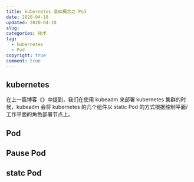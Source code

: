 ```yaml
---
title: kubernetes 基础概念之 Pod
date: 2020-04-18
updated: 2020-04-18
slug:
categories: 技术
tag:
  - kubernetes
  - Pod
copyright: true
comment: true
---
```


## kubernetes

在上一篇博客《》中提到，我们在使用 kubeadm 来部署 kubernetes 集群的时候，kubeadm 会将 kubernetes 的几个组件以 static Pod 的方式根据控制平面/工作平面的角色部署节点上。

## Pod


## Pause Pod


## statc Pod


##


